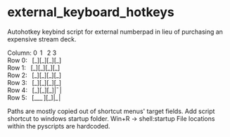 # external_keyboard_hotkeys
Autohotkey keybind script for external numberpad in lieu of purchasing an expensive stream deck.

Column: 0&thinsp; 1 &thinsp; 2  3  
Row 0:&ensp; \[\_\]\[\_\]\[\_\]\[\_\]   
Row 1:&ensp; \[\_\]\[\_\]\[\_\]\[\_\]  
Row 2:&ensp; \[\_\]\[\_\]\[\_\]\[\_\]  
Row 3:&ensp; \[\_\]\[\_\]\[\_\]\[\_\]  
Row 4:&ensp; \[\_\]\[\_\]\[\_\]|¯&hairsp;|   
Row 5:&ensp; \[\_\_\_&thinsp;\]\[\_\]|\_&hairsp;|

<!---
Column: 0  1  2  3
Row 0: [_][_][_][_] 
Row 1: [_][_][_][_]
Row 2: [_][_][_][ |
Row 3: [_][_][_][_|
Row 4: [_][_][_]| | 
Row 5: [____][_]|_| 
--->

Paths are mostly copied out of shortcut menus' target fields.
Add script shortcut to windows startup folder. Win+R -> shell:startup
File locations within the pyscripts are hardcoded.
